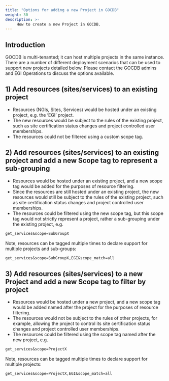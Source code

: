 ```yaml
---
title: "Options for adding a new Project in GOCDB"
weight: 30
description: >-
     How to create a new Project in GOCDB.
---
```


## Introduction

GOCDB is multi-tenanted; it can host multiple projects in the same instance.
There are a number of different deployment scenarios that can be used to support
new projects detailed below. Please contact the GOCDB admins and EGI Operations to
discuss the options available.

## 1) Add resources (sites/services) to an existing project

- Resources (NGIs, Sites, Services) would be hosted under an existing project,
e.g. the ‘EGI’ project.
- The new resources would be subject to the rules of the existing project,
such as site certification status changes and project controlled user memberships.
- The resources could not be filtered using a custom scope tag.

<!-- markdownlint-disable no-inline-html -->
## 2) Add resources (sites/services) to an existing project and add a new Scope tag to represent a sub-grouping
<!-- markdownlint-enable no-inline-html -->

- Resources would be hosted under an existing project, and a new scope tag would
be added for the purposes of resource filtering.
- Since the resources are still hosted under an existing project, the new resources
would still be subject to the rules of the existing project, such as site 
certification status changes and project controlled user memberships.
- The resources could be filtered using the new scope tag, but this scope tag
would not strictly represent a project, rather a sub-grouping under the existing
project, e.g.

```markdown
get_services&scope=SubGroupX
```

Note, resources can be tagged multiple times to declare support for multiple
projects and sub-groups:

```markdown
get_services&scope=SubGroupX,EGI&scope_match=all
```

<!-- markdownlint-disable no-inline-html -->
## 3) Add resources (sites/services) to a new Project and add a new Scope tag to filter by project
<!-- markdownlint-enable no-inline-html -->

- Resources would be hosted under a new project, and a new scope tag would be
added named after the project for the purposes of resource filtering.
- The resources would not be subject to the rules of other projects, for
example, allowing the project to control its site certification status changes 
and project controlled user memberships.
- The resources could be filtered using the scope tag named after the new project,
e.g.

```markdown
get_services&scope=ProjectX
```

Note, resources can be tagged multiple times to declare support for multiple projects:

```markdown
get_services&scope=ProjectX,EGI&scope_match=all
```
